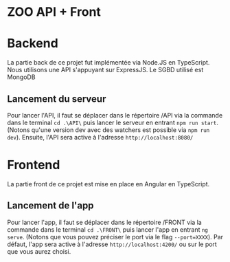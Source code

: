 # ZOO API + Front

# Backend

La partie back de ce projet fut implémentée via Node.JS en TypeScript.
Nous utilisons une API s'appuyant sur ExpressJS.
Le SGBD utilisé est MongoDB

## Lancement du serveur

Pour lancer l'API, il faut se déplacer dans le répertoire /API via la commande dans le terminal `cd .\API\` puis lancer le serveur en entrant `npm run start`. (Notons qu'une version dev avec des watchers est possible via `npm run dev`).
Ensuite, l'API sera active à l'adresse `http://localhost:8080/`

# Frontend

La partie front de ce projet est mise en place en Angular en TypeScript.

## Lancement de l'app

Pour lancer l'app, il faut se déplacer dans le répertoire /FRONT via la commande dans le terminal `cd .\FRONT\` puis lancer l'app en entrant `ng serve`. (Notons que vous pouvez préciser le port via le flag `--port=XXXX`).
Par défaut, l'app sera active à l'adresse `http://localhost:4200/` ou sur le port que vous aurez choisi.
